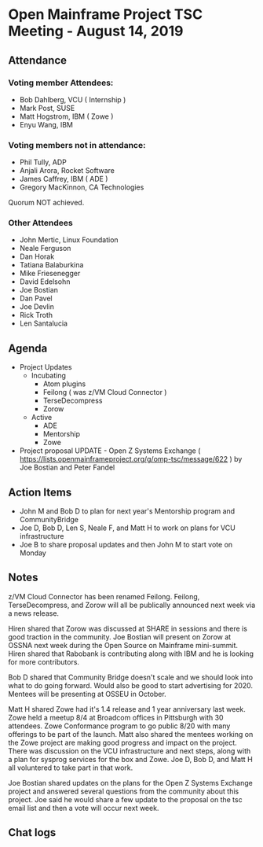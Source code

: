 # Open Mainframe Project TSC Meeting - August 14, 2019

## Attendance

### Voting member Attendees:

* Bob Dahlberg, VCU ( Internship )
* Mark Post, SUSE
* Matt Hogstrom, IBM ( Zowe )
* Enyu Wang, IBM

### Voting members not in attendance:

* Phil Tully, ADP
* Anjali Arora, Rocket Software
* James Caffrey, IBM ( ADE )
* Gregory MacKinnon, CA Technologies

Quorum NOT achieved.

### Other Attendees

* John Mertic, Linux Foundation
* Neale Ferguson
* Dan Horak
* Tatiana Balaburkina
* Mike Friesenegger
* David Edelsohn
* Joe Bostian
* Dan Pavel
* Joe Devlin
* Rick Troth
* Len Santalucia

## Agenda

* Project Updates
  * Incubating
    * Atom plugins
    * Feilong ( was z/VM Cloud Connector )
    * TerseDecompress
    * Zorow
  * Active
    * ADE
    * Mentorship
    * Zowe
* Project proposal UPDATE - Open Z Systems Exchange ( https://lists.openmainframeproject.org/g/omp-tsc/message/622 ) by Joe Bostian and Peter Fandel

## Action Items

- John M and Bob D to plan for next year's Mentorship program and CommunityBridge
- Joe D, Bob D, Len S, Neale F, and Matt H to work on plans for VCU infrastructure
- Joe B to share proposal updates and then John M to start vote on Monday

## Notes

z/VM Cloud Connector has been renamed Feilong. Feilong, TerseDecompress, and Zorow will all be publically announced next week via a news release.

Hiren shared that Zorow was discussed at SHARE in sessions and there is good traction in the community. Joe Bostian will present on Zorow at OSSNA next week during the Open Source on Mainframe mini-summit. Hiren shared that Rabobank is contributing along with IBM and he is looking for more contributors.

Bob D shared that Community Bridge doesn't scale and we should look into what to do going forward. Would also be good to start advertising for 2020. Mentees will be presenting at OSSEU in October.

Matt H shared Zowe had it's 1.4 release and 1 year anniversary last week. Zowe held a meetup 8/4 at Broadcom offices in Pittsburgh with 30 attendees. Zowe Conformance program to go public 8/20 with many offerings to be part of the launch. Matt also shared the mentees working on the Zowe project are making good progress and impact on the project. There was discussion on the VCU infrastructure and next steps, along with a plan for sysprog services for the box and Zowe. Joe D, Bob D, and Matt H all voluntered to take part in that work.

Joe Bostian shared updates on the plans for the Open Z Systems Exchange project and answered several questions from the community about this project. Joe said he would share a few update to the proposal on the tsc email list and then a vote will occur next week.

## Chat logs
